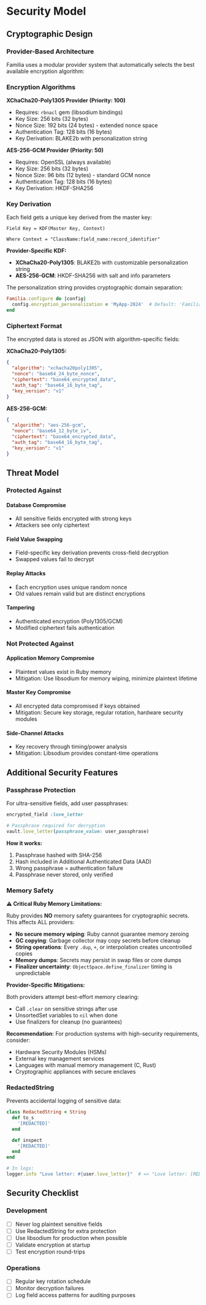 # Security Model

## Cryptographic Design

### Provider-Based Architecture

Familia uses a modular provider system that automatically selects the best available encryption algorithm:

### Encryption Algorithms

**XChaCha20-Poly1305 Provider (Priority: 100)**
- Requires: `rbnacl` gem (libsodium bindings)
- Key Size: 256 bits (32 bytes)
- Nonce Size: 192 bits (24 bytes) - extended nonce space
- Authentication Tag: 128 bits (16 bytes)
- Key Derivation: BLAKE2b with personalization string

**AES-256-GCM Provider (Priority: 50)**
- Requires: OpenSSL (always available)
- Key Size: 256 bits (32 bytes)
- Nonce Size: 96 bits (12 bytes) - standard GCM nonce
- Authentication Tag: 128 bits (16 bytes)
- Key Derivation: HKDF-SHA256

### Key Derivation

Each field gets a unique key derived from the master key:

```
Field Key = KDF(Master Key, Context)

Where Context = "ClassName:field_name:record_identifier"
```

**Provider-Specific KDF:**
- **XChaCha20-Poly1305**: BLAKE2b with customizable personalization string
- **AES-256-GCM**: HKDF-SHA256 with salt and info parameters

The personalization string provides cryptographic domain separation:
```ruby
Familia.configure do |config|
  config.encryption_personalization = 'MyApp-2024'  # Default: 'Familia'
end
```

### Ciphertext Format

The encrypted data is stored as JSON with algorithm-specific fields:

**XChaCha20-Poly1305:**
```json
{
  "algorithm": "xchacha20poly1305",
  "nonce": "base64_24_byte_nonce",
  "ciphertext": "base64_encrypted_data",
  "auth_tag": "base64_16_byte_tag",
  "key_version": "v1"
}
```

**AES-256-GCM:**
```json
{
  "algorithm": "aes-256-gcm",
  "nonce": "base64_12_byte_iv",
  "ciphertext": "base64_encrypted_data",
  "auth_tag": "base64_16_byte_tag",
  "key_version": "v1"
}
```

## Threat Model

### Protected Against

#### Database Compromise
- All sensitive fields encrypted with strong keys
- Attackers see only ciphertext

#### Field Value Swapping
- Field-specific key derivation prevents cross-field decryption
- Swapped values fail to decrypt

#### Replay Attacks
- Each encryption uses unique random nonce
- Old values remain valid but are distinct encryptions

#### Tampering
- Authenticated encryption (Poly1305/GCM)
- Modified ciphertext fails authentication

### Not Protected Against

#### Application Memory Compromise
- Plaintext values exist in Ruby memory
- Mitigation: Use libsodium for memory wiping, minimize plaintext lifetime

#### Master Key Compromise
- All encrypted data compromised if keys obtained
- Mitigation: Secure key storage, regular rotation, hardware security modules

#### Side-Channel Attacks
- Key recovery through timing/power analysis
- Mitigation: Libsodium provides constant-time operations

## Additional Security Features

### Passphrase Protection

For ultra-sensitive fields, add user passphrases:

```ruby
encrypted_field :love_letter

# Passphrase required for decryption
vault.love_letter(passphrase_value: user_passphrase)
```

**How it works:**
1. Passphrase hashed with SHA-256
2. Hash included in Additional Authenticated Data (AAD)
3. Wrong passphrase = authentication failure
4. Passphrase never stored, only verified

### Memory Safety

**⚠️ Critical Ruby Memory Limitations:**

Ruby provides **NO** memory safety guarantees for cryptographic secrets. This affects ALL providers:

- **No secure memory wiping**: Ruby cannot guarantee memory zeroing
- **GC copying**: Garbage collector may copy secrets before cleanup
- **String operations**: Every `.dup`, `+`, or interpolation creates uncontrolled copies
- **Memory dumps**: Secrets may persist in swap files or core dumps
- **Finalizer uncertainty**: `ObjectSpace.define_finalizer` timing is unpredictable

**Provider-Specific Mitigations:**

Both providers attempt best-effort memory clearing:
- Call `.clear` on sensitive strings after use
- UnsortedSet variables to `nil` when done
- Use finalizers for cleanup (no guarantees)

**Recommendation**: For production systems with high-security requirements, consider:
- Hardware Security Modules (HSMs)
- External key management services
- Languages with manual memory management (C, Rust)
- Cryptographic appliances with secure enclaves

### RedactedString

Prevents accidental logging of sensitive data:

```ruby
class RedactedString < String
  def to_s
    '[REDACTED]'
  end

  def inspect
    '[REDACTED]'
  end
end

# In logs:
logger.info "Love letter: #{user.love_letter}"  # => "Love letter: [REDACTED]"
```

## Security Checklist

### Development

- [ ] Never log plaintext sensitive fields
- [ ] Use RedactedString for extra protection
- [ ] Use libsodium for production when possible
- [ ] Validate encryption at startup
- [ ] Test encryption round-trips

### Operations

- [ ] Regular key rotation schedule
- [ ] Monitor decryption failures
- [ ] Log field access patterns for auditing purposes
